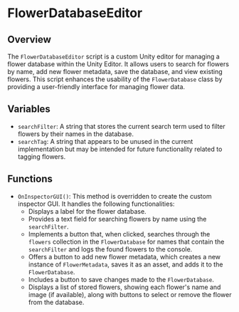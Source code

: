 # FlowerDatabaseEditor

## Overview
The `FlowerDatabaseEditor` script is a custom Unity editor for managing a flower database within the Unity Editor. It allows users to search for flowers by name, add new flower metadata, save the database, and view existing flowers. This script enhances the usability of the `FlowerDatabase` class by providing a user-friendly interface for managing flower data.

## Variables
- `searchFilter`: A string that stores the current search term used to filter flowers by their names in the database.
- `searchTag`: A string that appears to be unused in the current implementation but may be intended for future functionality related to tagging flowers.

## Functions
- `OnInspectorGUI()`: This method is overridden to create the custom inspector GUI. It handles the following functionalities:
  - Displays a label for the flower database.
  - Provides a text field for searching flowers by name using the `searchFilter`.
  - Implements a button that, when clicked, searches through the `flowers` collection in the `FlowerDatabase` for names that contain the `searchFilter` and logs the found flowers to the console.
  - Offers a button to add new flower metadata, which creates a new instance of `FlowerMetadata`, saves it as an asset, and adds it to the `FlowerDatabase`.
  - Includes a button to save changes made to the `FlowerDatabase`.
  - Displays a list of stored flowers, showing each flower's name and image (if available), along with buttons to select or remove the flower from the database.